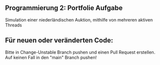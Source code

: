 ## Programmierung 2: Portfolie Aufgabe

Simulation einer niederländischen Auktion, mithilfe von mehreren aktiven Threads

## Für neuen oder veränderten Code:
Bitte in Change-Unstable Branch pushen und einen Pull Request erstellen.
Auf keinen Fall in den "main" Branch pushen!